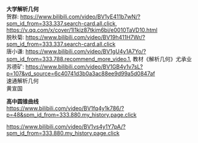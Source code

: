 **大学解析几何**  
贺群: https://www.bilibili.com/video/BV1yE411b7wN/?spm_id_from=333.337.search-card.all.click, https://v.qq.com/x/cover/1l1kiz87tkim6bi/e0010TaVD10.html  
脱秋菊: https://www.bilibili.com/video/BV19h411H7Wr/?spm_id_from=333.337.search-card.all.click  
唐小谦: https://www.bilibili.com/video/BV1gU4y1A7Yo/?spm_id_from=333.788.recommend_more_video.1, 教材《解析几何》尤承业  
苏德矿: https://www.bilibili.com/video/BV1GB4y1v7sL?p=107&vd_source=6c40741d3b0a3ac88ee9d99a5d0847af  
速通解析几何  
黄宣国  
  
**高中圆锥曲线**  
https://www.bilibili.com/video/BV1fq4y1k786/?p=48&spm_id_from=333.880.my_history.page.click  
  
https://www.bilibili.com/video/BV1vs4y1Y7pA/?spm_id_from=333.880.my_history.page.click  

